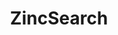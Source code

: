 ---
title: ZincSearch
description: >-
  ZincSearch is a search engine that does full text indexing. It is a lightweight alternative to Elasticsearch and runs using a fraction of the resources. It uses [bluge](https://github.com/blugelabs/bluge) as the underlying indexing library.
opinion: >-
  It has the following strengths:
  
  - It is compliant with Elastic Search specification (mappings, settings, indexes)

  - Very performant

  - It is very memory efficient since it uses generators leveraging python streams

  - It supports docker out-of-the-box as well as helm charts for kubernetes

  - Its runtime is simple:  just one golang binary without a dedicated indexer nor querier

  It has the following weaknesses:

  - No built-in High Availability

  - It is not a cloud managed services and more heavy-lifting is required to operate it

  - etcd is required

link: 
  - https://github.com/zincsearch/zincsearch
ring: adopt
quadrant: tools
businessModel:
  - open-source
projectIds:
  - auxa-health
---